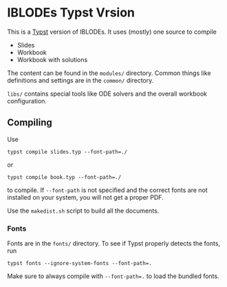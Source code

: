 # IBLODEs Typst Vrsion

This is a [Typst](https://typst.app/docs/) version of IBLODEs. It uses (mostly) one source to compile
 - Slides
 - Workbook
 - Workbook with solutions

 The content can be found in the `modules/` directory. Common things like definitions and settings are in the `common/` directory.

 `libs/` contains special tools like ODE solvers and the overall workbook configuration.

 ## Compiling

 Use
 ```
 typst compile slides.typ --font-path=./
 ```
 or
 ```
 typst compile book.typ --font-path=./
 ```
 to compile. If `--font-path` is not specified and the correct fonts are not installed on your system, you will not get a proper PDF.

 Use the `makedist.sh` script to build all the documents.

 ### Fonts

 Fonts are in the `fonts/` directory. To see if Typst properly detects the fonts, run
 ```
 typst fonts --ignore-system-fonts --font-path=.
 ```

 Make sure to always compile with `--font-path=.` to load the bundled fonts.